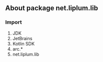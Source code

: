 ## About package net.liplum.lib

### Import

1. JDK
2. JetBrains
3. Kotlin SDK
4. arc.*
5. net.liplum.lib
